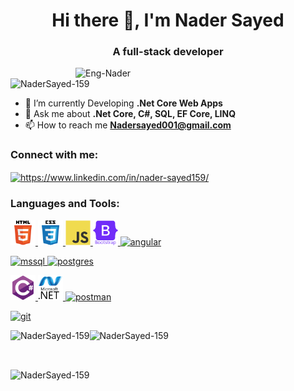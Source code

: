 <h1 align="center">Hi there 👋, I'm Nader Sayed</h1>
<h3 align="center">A full-stack developer</h3>
<img width="400" align="right" src="https://user-images.githubusercontent.com/69011963/137184767-79a13ec7-1bb3-4341-a6da-3a149c9c159a.gif" alt="Eng-Nader" />

<p align="left"> <img src="https://komarev.com/ghpvc/?username=NaderSayed-159&label=Profile%20views&color=0e75b6&style=flat" alt="NaderSayed-159" /> </p>

- 🌱 I’m currently Developing **.Net Core Web Apps**
- 💬 Ask me about **.Net Core, C#, SQL, EF Core, LINQ**
- 📫 How to reach me **Nadersayed001@gmail.com**

<h3 align="left">Connect with me:</h3>
<p align="left">
<a href="https://www.linkedin.com/in/nader-sayed159/" target="blank"><img align="center" src="https://raw.githubusercontent.com/rahuldkjain/github-profile-readme-generator/master/src/images/icons/Social/linked-in-alt.svg" alt="https://www.linkedin.com/in/nader-sayed159/" height="30" width="40" /></a>
</p>

<h3 align="left">Languages and Tools:</h3>
<p align="left"><a href="https://www.w3.org/html/" target="_blank" rel="noreferrer"> <img src="https://raw.githubusercontent.com/devicons/devicon/master/icons/html5/html5-original-wordmark.svg" alt="html5" width="40" height="40"/> </a> <a href="https://www.w3schools.com/css/" target="_blank" rel="noreferrer"> <img src="https://raw.githubusercontent.com/devicons/devicon/master/icons/css3/css3-original-wordmark.svg" alt="css3" width="40" height="40"/> </a>  <a href="https://developer.mozilla.org/en-US/docs/Web/JavaScript" target="_blank" rel="noreferrer"> <img src="https://raw.githubusercontent.com/devicons/devicon/master/icons/javascript/javascript-original.svg" alt="javascript" width="40" height="40"/> </a>  <a href="https://getbootstrap.com" target="_blank" rel="noreferrer"> <img src="https://raw.githubusercontent.com/devicons/devicon/master/icons/bootstrap/bootstrap-plain-wordmark.svg" alt="bootstrap" width="40" height="40"/> </a>  <a href="https://v17.angular.io/docs" target="_blank" rel="noreferrer"> <img src="https://upload.wikimedia.org/wikipedia/commons/c/cf/Angular_full_color_logo.svg" alt="angular" width="40" height="40"/> </a>
   </p>
<p align="left">
  <a href="https://www.microsoft.com/en-us/sql-server" target="_blank" rel="noreferrer"> <img src="https://www.svgrepo.com/show/303229/microsoft-sql-server-logo.svg" alt="mssql" width="40" height="40"/> </a><a href="https://upload.wikimedia.org/wikipedia/commons/2/29/Postgresql_elephant.svg" target="_blank" rel="noreferrer"> <img src="https://upload.wikimedia.org/wikipedia/commons/2/29/Postgresql_elephant.svg" alt="postgres" width="40" height="40"/> </a>   </p>
  <p align="left">
  <a href="https://www.w3schools.com/cs/" target="_blank" rel="noreferrer"> <img src="https://raw.githubusercontent.com/devicons/devicon/master/icons/csharp/csharp-original.svg" alt="csharp" width="40" height="40"/> </a>  <a href="https://dotnet.microsoft.com/" target="_blank" rel="noreferrer"> <img src="https://raw.githubusercontent.com/devicons/devicon/master/icons/dot-net/dot-net-original-wordmark.svg" alt="dotnet" width="40" height="40"/> </a>   <a href="https://postman.com" target="_blank" rel="noreferrer"> <img src="https://www.vectorlogo.zone/logos/getpostman/getpostman-icon.svg" alt="postman" width="40" height="40"/> </a>   </p>
  <p align="left"><a href="https://git-scm.com/" target="_blank" rel="noreferrer"> <img src="https://www.vectorlogo.zone/logos/git-scm/git-scm-icon.svg" alt="git" width="40" height="40"/> </a> </p>

<p  align="center" >
   <p ><img align="left" src="https://github-readme-stats.vercel.app/api/top-langs?username=NaderSayed-159&theme=github_dark&show_icons=true&locale=en&layout=compact" alt="NaderSayed-159" /></p>
<p > <img  align="left" src="https://github-readme-stats.vercel.app/api?username=NaderSayed-159&show_icons=true&theme=github_dark&locale=en" alt="NaderSayed-159" /></p>
</p>
</br>
<p ><img align="center" src="https://github-readme-streak-stats.herokuapp.com/?user=NaderSayed-159&theme=github_dark" alt="NaderSayed-159" /></p>

